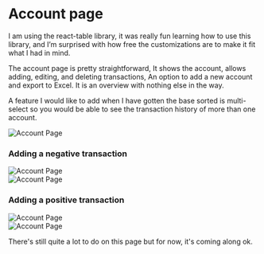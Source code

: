 # Account page

I am using the react-table library, it was really fun learning how to use this library, and I’m surprised with how free 
the customizations are to make it fit what I had in mind.  

The account page is pretty straightforward, It shows the account, allows adding, editing, and deleting transactions,
An option to add a new account and export to Excel. It is an overview with nothing else in the way.  

A feature I would like to add when I have gotten the base sorted is multi-select so you would be able to see the transaction history
of more than one account.  

![Account Page](/images/BudgetAppImages/AccountsPage.png "Account Page")  

  
### Adding a negative transaction
![Account Page](/images/BudgetAppImages/AccountAddTrans.png "Account Page")  
![Account Page](/images/BudgetAppImages/AccountAfterAddTrans.png "Account Page")  

  
### Adding a positive transaction
![Account Page](/images/BudgetAppImages/AccountPosAdd.png "Account Page")  
![Account Page](/images/BudgetAppImages/AccountPosAfter.png "Account Page")  

There's still quite a lot to do on this page but for now, it's coming along ok.